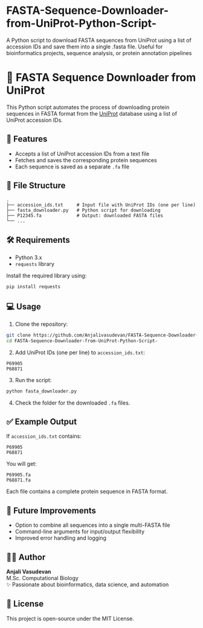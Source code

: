 # FASTA-Sequence-Downloader-from-UniProt-Python-Script-
A Python script to download FASTA sequences from UniProt using a list of accession IDs and save them into a single .fasta file. Useful for bioinformatics projects, sequence analysis, or protein annotation pipelines

# 🧬 FASTA Sequence Downloader from UniProt

This Python script automates the process of downloading protein sequences in FASTA format from the [UniProt](https://www.uniprot.org/) database using a list of UniProt accession IDs.

## 🚀 Features

- Accepts a list of UniProt accession IDs from a text file
- Fetches and saves the corresponding protein sequences
- Each sequence is saved as a separate `.fa` file

## 📁 File Structure

```
.
├── accession_ids.txt     # Input file with UniProt IDs (one per line)
├── fasta_downloader.py   # Python script for downloading
├── P12345.fa             # Output: downloaded FASTA files
└── ...
```

## 🛠️ Requirements

- Python 3.x
- `requests` library

Install the required library using:

```bash
pip install requests
```

## 💻 Usage

1. Clone the repository:

```bash
git clone https://github.com/Anjalivasudevan/FASTA-Sequence-Downloader-from-UniProt-Python-Script-.git
cd FASTA-Sequence-Downloader-from-UniProt-Python-Script-
```

2. Add UniProt IDs (one per line) to `accession_ids.txt`:

```
P69905
P68871
```

3. Run the script:

```bash
python fasta_downloader.py
```

4. Check the folder for the downloaded `.fa` files.

## ✅ Example Output

If `accession_ids.txt` contains:

```
P69905
P68871
```

You will get:

```
P69905.fa
P68871.fa
```

Each file contains a complete protein sequence in FASTA format.

## 🔧 Future Improvements

- Option to combine all sequences into a single multi-FASTA file
- Command-line arguments for input/output flexibility
- Improved error handling and logging

## 👩‍💻 Author

**Anjali Vasudevan**  
M.Sc. Computational Biology  
✨ Passionate about bioinformatics, data science, and automation

## 📜 License

This project is open-source under the MIT License.

